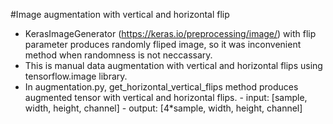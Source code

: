 #Image augmentation with vertical and horizontal flip 
- KerasImageGenerator (https://keras.io/preprocessing/image/) with flip parameter produces randomly fliped image, so it was inconvenient method when randomness is not neccassary.
- This is manual data augmentation with vertical and horizontal flips using tensorflow.image library.
- In augmentation.py, get_horizontal_vertical_flips method produces augmented tensor with vertical and horizontal flips. 
        - input: [sample, width, height, channel] 
        - output: [4*sample, width, height, channel]